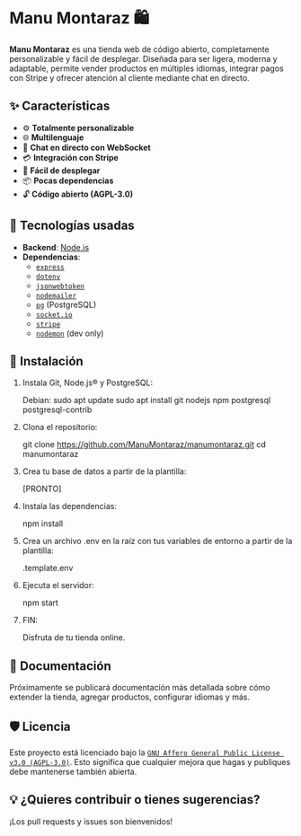 # Manu Montaraz 🛍️

**Manu Montaraz** es una tienda web de código abierto, completamente personalizable y fácil de desplegar. Diseñada para ser ligera, moderna y adaptable, permite vender productos en múltiples idiomas, integrar pagos con Stripe y ofrecer atención al cliente mediante chat en directo.

## ✨ Características

- ⚙️ **Totalmente personalizable**
- 🌐 **Multilenguaje**
- 💬 **Chat en directo con WebSocket**
- 💳 **Integración con Stripe**
- 🚀 **Fácil de desplegar**
- 📦 **Pocas dependencias**
- 🔓 **Código abierto (AGPL-3.0)**

## 🧰 Tecnologías usadas

- **Backend**: [Node.js](https://nodejs.org/)
- **Dependencias**:
  - [`express`](https://www.npmjs.com/package/express)
  - [`dotenv`](https://www.npmjs.com/package/dotenv)
  - [`jsonwebtoken`](https://www.npmjs.com/package/jsonwebtoken)
  - [`nodemailer`](https://www.npmjs.com/package/nodemailer)
  - [`pg`](https://www.npmjs.com/package/pg) (PostgreSQL)
  - [`socket.io`](https://www.npmjs.com/package/socket.io)
  - [`stripe`](https://www.npmjs.com/package/stripe)
  - [`nodemon`](https://www.npmjs.com/package/nodemon) (dev only)

## 🚀 Instalación

1. Instala Git, Node.js® y PostgreSQL:

    Debian:
        sudo apt update
        sudo apt install git nodejs npm postgresql postgresql-contrib

2. Clona el repositorio:

    git clone https://github.com/ManuMontaraz/manumontaraz.git
    cd manumontaraz

3. Crea tu base de datos a partir de la plantilla:

    [PRONTO]

4. Instala las dependencias:

    npm install

5. Crea un archivo .env en la raíz con tus variables de entorno a partir de la plantilla:

    .template.env

6. Ejecuta el servidor:

    npm start

7. FIN:

    Disfruta de tu tienda online.

## 📖 Documentación

Próximamente se publicará documentación más detallada sobre cómo extender la tienda, agregar productos, configurar idiomas y más.

## 🛡️ Licencia

Este proyecto está licenciado bajo la [`GNU Affero General Public License v3.0 (AGPL-3.0)`](https://www.gnu.org/licenses/agpl-3.0.html). Esto significa que cualquier mejora que hagas y publiques debe mantenerse también abierta.

## 💡 ¿Quieres contribuir o tienes sugerencias?

¡Los pull requests y issues son bienvenidos!